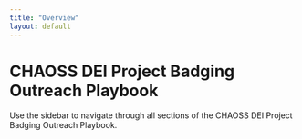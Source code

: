 ```yaml
---
title: "Overview"
layout: default
---
```


# CHAOSS DEI Project Badging Outreach Playbook

Use the sidebar to navigate through all sections of the CHAOSS DEI Project Badging Outreach Playbook.